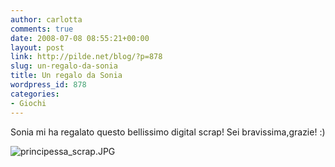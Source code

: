 ```yaml
---
author: carlotta
comments: true
date: 2008-07-08 08:55:21+00:00
layout: post
link: http://pilde.net/blog/?p=878
slug: un-regalo-da-sonia
title: Un regalo da Sonia
wordpress_id: 878
categories:
- Giochi
---
```


Sonia mi ha regalato questo bellissimo digital scrap! Sei bravissima,grazie! :)




![principessa_scrap.JPG](http://pilde.net/blog/wp-content/uploads/2008/07/principessa_scrap.JPG)



